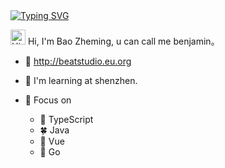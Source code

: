 <a href="http://beatstudio.eu.org/">
   <img src="https://readme-typing-svg.demolab.com?font=Fira+Code&pause=1000&width=435&lines=console.log(%22Hello%22)&center=true&size=27" alt="Typing SVG" />
</a>

<img src='https://qpluspicture.oss-cn-beijing.aliyuncs.com/6LjjQA/Hi.gif' alt='Hi' width="24"/> Hi, I'm Bao Zheming, u can call me benjamin。

- 🎵 http://beatstudio.eu.org

- 🔭 I'm learning at shenzhen.

- 🌱 Focus on 
  - 🚤 TypeScript
  - 🍀 Java
  - 🌿 Vue
  - 🚀 Go
